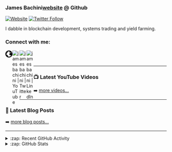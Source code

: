 ### James Bachini[website] @ Github

[![Website](https://img.shields.io/website?label=jamesbachini.com&style=for-the-badge&url=https%3A%2F%2Fjamesbachini.com)](https://jamesbachini.com)
[![Twitter Follow](https://img.shields.io/twitter/follow/james_bachini?color=1DA1F2&logo=twitter&style=for-the-badge)](https://twitter.com/intent/follow?original_referer=https%3A%2F%2Fgithub.com%2Fjamesbachini&screen_name=jamesbachini)

I dabble in blockchain development, systems trading and yield farming.

### Connect with me:

[<img align="left" alt="jamesbachini.com" width="22px" src="https://raw.githubusercontent.com/iconic/open-iconic/master/svg/globe.svg" />][website]
[<img align="left" alt="jamesbachini | YouTube" width="22px" src="https://cdn.jsdelivr.net/npm/simple-icons@v3/icons/youtube.svg" />][youtube]
[<img align="left" alt="jamesbachini | Twitter" width="22px" src="https://cdn.jsdelivr.net/npm/simple-icons@v3/icons/twitter.svg" />][twitter]
[<img align="left" alt="jamesbachini | LinkedIn" width="22px" src="https://cdn.jsdelivr.net/npm/simple-icons@v3/icons/linkedin.svg" />][linkedin]

<br />
<br />

---

### 📺 Latest YouTube Videos

<!-- YOUTUBE:START -->
<!-- YOUTUBE:END -->

➡️ [more videos...](https://youtube.com/jamesbachini)

---

### 📕 Latest Blog Posts

<!-- BLOG-POST-LIST:START -->
<!-- BLOG-POST-LIST:END -->

➡️ [more blog posts...](https://jamesbachini.com)

---

<details>
  <summary>:zap: Recent GitHub Activity</summary>
  
<!--START_SECTION:activity-->
<!--END_SECTION:activity-->

</details>

<details>
  <summary>:zap: GitHub Stats</summary>

  <img align="left" alt="jamesbachini's GitHub Stats" src="https://github-readme-stats.jamesbachini.vercel.app/api?username=jamesbachini&show_icons=true&hide_border=true" />

</details>

[website]: https://jamesbachini.com
[twitter]: https://twitter.com/james_bachini
[youtube]: https://youtube.com/jamesbachini
[linkedin]: https://linkedin.com/in/jamesbachini

